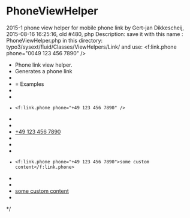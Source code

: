 # PhoneViewHelper

2015-1 phone view helper for mobile phone link 
by Gert-jan Dikkescheij, 2015-08-16 16:25:16, old #480, php
Description:
save it with this name : PhoneViewHelper.php
in this directory: typo3/sysext/fluid/Classes/ViewHelpers/Link/
and use: <f:link.phone phone="0049 123 456 7890" />

 * Phone link view helper.
 * Generates a phone link
 *
 * = Examples
 *
 * <code title="basic phone link">
 * <f:link.phone phone="+49 123 456 7890" />
 * </code>
 * <output>
 * <a href="tel:+49 123 456 7890">+49 123 456 7890</a>
 * </output>
 *
 * <code title="Phone link with custom linktext">
 * <f:link.phone phone="+49 123 456 7890">some custom content</f:link.phone>
 * </code>
 * <output>
 * <a href="tel:+49 123 456 7890">some custom content</a>
 * </output>
 */
